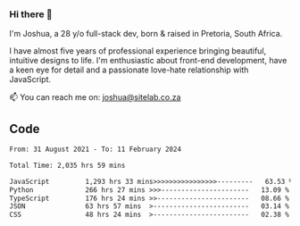 ### Hi there 👋

I'm Joshua, a 28 y/o full-stack dev, born & raised in Pretoria, South Africa. 

I have almost five years of professional experience bringing beautiful, intuitive designs to life. I'm enthusiastic about front-end development, have a keen eye for detail and a passionate love-hate relationship with JavaScript.

📫 You can reach me on: joshua@sitelab.co.za

## **Code**

<!--START_SECTION:waka-->

```txt
From: 31 August 2021 - To: 11 February 2024

Total Time: 2,035 hrs 59 mins

JavaScript         1,293 hrs 33 mins>>>>>>>>>>>>>>>>---------   63.53 %
Python             266 hrs 27 mins >>>----------------------   13.09 %
TypeScript         176 hrs 24 mins >>-----------------------   08.66 %
JSON               63 hrs 57 mins  >------------------------   03.14 %
CSS                48 hrs 24 mins  >------------------------   02.38 %
```

<!--END_SECTION:waka-->
